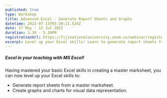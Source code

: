 ```yaml
---
published: true
type: Workshop
title: Advanced Excel - Generate Report Sheets and Graphs
datetime: 2022-07-13T03:30:21.524Z
date: 17 May - 13 Jul 2022
duration: 3.30 - 5.30PM
registrationUrl: https://fijinationaluniversity.zoom.us/webinar/register/WN_jPDmoeTYT1SeeXaikFEfhA
excerpt: Level up your Excel skills! Learn to generate report sheets from master marksheets and create visually appealing graphs and charts for data representation.
---
```


##### Excel in your teaching with MS Excel!

Having mastered your basic Excel skills in creating a master marksheet, you can now level up your Excel skills to:

- Generate report sheets from a master marksheet.
- Create graphs and charts for visual data representation.
